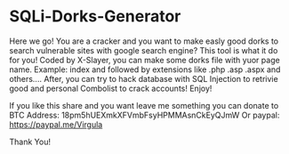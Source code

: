 # SQLi-Dorks-Generator
Here we go!
You are a cracker and you want to make easly good dorks to search vulnerable sites with google search engine?
This tool is what it do for you! Coded by X-Slayer, you can make some dorks file with yuor page name. Example: index and followed by 
extensions like .php .asp .aspx and others.... 
After, you can try to hack database with SQL Injection to retrivie good and personal Combolist to crack accounts! 
Enjoy!

If you like this share and you want leave me something you can donate to 
BTC Address: 18pm5hUEXmkXFVmbFsyHPMMAsnCkEyQJmW
Or paypal: https://paypal.me/Virgula

Thank You!

